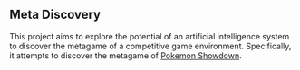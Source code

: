 Meta Discovery
---
This project aims to explore the potential of an artificial intelligence system to discover the metagame of a competitive game environment. Specifically, it attempts to discover the metagame of [Pokemon Showdown](play.pokemonshowdown.com/).